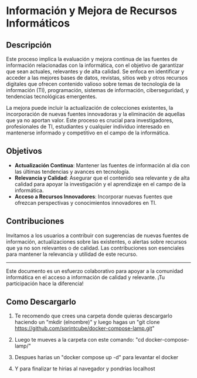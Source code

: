 # Información y Mejora de Recursos Informáticos

## Descripción

Este proceso implica la evaluación y mejora continua de las fuentes de información relacionadas con la informática, con el objetivo de garantizar que sean actuales, relevantes y de alta calidad. Se enfoca en identificar y acceder a las mejores bases de datos, revistas, sitios web y otros recursos digitales que ofrecen contenido valioso sobre temas de tecnología de la información (TI), programación, sistemas de información, ciberseguridad, y tendencias tecnológicas emergentes.

La mejora puede incluir la actualización de colecciones existentes, la incorporación de nuevas fuentes innovadoras y la eliminación de aquellas que ya no aportan valor. Este proceso es crucial para investigadores, profesionales de TI, estudiantes y cualquier individuo interesado en mantenerse informado y competitivo en el campo de la informática.

## Objetivos

- **Actualización Continua**: Mantener las fuentes de información al día con las últimas tendencias y avances en tecnología.
- **Relevancia y Calidad**: Asegurar que el contenido sea relevante y de alta calidad para apoyar la investigación y el aprendizaje en el campo de la informática.
- **Acceso a Recursos Innovadores**: Incorporar nuevas fuentes que ofrezcan perspectivas y conocimientos innovadores en TI.

## Contribuciones

Invitamos a los usuarios a contribuir con sugerencias de nuevas fuentes de información, actualizaciones sobre las existentes, o alertas sobre recursos que ya no son relevantes o de calidad. Las contribuciones son esenciales para mantener la relevancia y utilidad de este recurso.

---

Este documento es un esfuerzo colaborativo para apoyar a la comunidad informática en el acceso a información de calidad y relevante. ¡Tu participación hace la diferencia!

## Como Descargarlo

1. Te recomendo que crees una carpeta donde quieras descargarlo haciendo un "mkdir (elnombre)" y luego hagas un "git clone https://github.com/sprintcube/docker-compose-lamp.git" 

2. Luego te mueves a la carpeta con este comando: "cd docker-compose-lamp/"

3. Despues harias un "docker compose up -d" para levantar el docker

4. Y para finalizar te hirias al navegador y pondrias localhost
